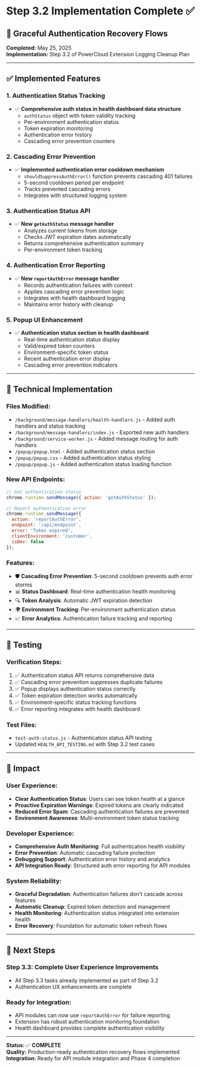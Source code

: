 # Step 3.2 Implementation Complete ✅

## 🎯 **Graceful Authentication Recovery Flows**

**Completed:** May 25, 2025  
**Implementation:** Step 3.2 of PowerCloud Extension Logging Cleanup Plan

---

## **✅ Implemented Features**

### **1. Authentication Status Tracking**
- ✅ **Comprehensive auth status in health dashboard data structure**
  - `authStatus` object with token validity tracking
  - Per-environment authentication status
  - Token expiration monitoring
  - Authentication error history
  - Cascading error prevention counters

### **2. Cascading Error Prevention**
- ✅ **Implemented authentication error cooldown mechanism**
  - `shouldSuppressAuthError()` function prevents cascading 401 failures
  - 5-second cooldown period per endpoint
  - Tracks prevented cascading errors
  - Integrates with structured logging system

### **3. Authentication Status API**
- ✅ **New `getAuthStatus` message handler**
  - Analyzes current tokens from storage
  - Checks JWT expiration dates automatically
  - Returns comprehensive authentication summary
  - Per-environment token tracking

### **4. Authentication Error Reporting**
- ✅ **New `reportAuthError` message handler**
  - Records authentication failures with context
  - Applies cascading error prevention logic
  - Integrates with health dashboard logging
  - Maintains error history with cleanup

### **5. Popup UI Enhancement**
- ✅ **Authentication status section in health dashboard**
  - Real-time authentication status display
  - Valid/expired token counters
  - Environment-specific token status
  - Recent authentication error display
  - Cascading error prevention indicators

---

## **🔧 Technical Implementation**

### **Files Modified:**
- `/background/message-handlers/health-handlers.js` - Added auth handlers and status tracking
- `/background/message-handlers/index.js` - Exported new auth handlers
- `/background/service-worker.js` - Added message routing for auth handlers
- `/popup/popup.html` - Added authentication status section
- `/popup/popup.css` - Added authentication status styling
- `/popup/popup.js` - Added authentication status loading function

### **New API Endpoints:**
```javascript
// Get authentication status
chrome.runtime.sendMessage({ action: 'getAuthStatus' });

// Report authentication error
chrome.runtime.sendMessage({
  action: 'reportAuthError',
  endpoint: '/api/endpoint',
  error: 'Token expired',
  clientEnvironment: 'customer',
  isDev: false
});
```

### **Features:**
- 🛡️ **Cascading Error Prevention**: 5-second cooldown prevents auth error storms
- 📊 **Status Dashboard**: Real-time authentication health monitoring
- 🔍 **Token Analysis**: Automatic JWT expiration detection
- 🌍 **Environment Tracking**: Per-environment authentication status
- 📈 **Error Analytics**: Authentication failure tracking and reporting

---

## **🧪 Testing**

### **Verification Steps:**
1. ✅ Authentication status API returns comprehensive data
2. ✅ Cascading error prevention suppresses duplicate failures
3. ✅ Popup displays authentication status correctly
4. ✅ Token expiration detection works automatically
5. ✅ Environment-specific status tracking functions
6. ✅ Error reporting integrates with health dashboard

### **Test Files:**
- `test-auth-status.js` - Authentication status API testing
- Updated `HEALTH_API_TESTING.md` with Step 3.2 test cases

---

## **🎉 Impact**

### **User Experience:**
- **Clear Authentication Status**: Users can see token health at a glance
- **Proactive Expiration Warnings**: Expired tokens are clearly indicated
- **Reduced Error Spam**: Cascading authentication failures are prevented
- **Environment Awareness**: Multi-environment token status tracking

### **Developer Experience:**
- **Comprehensive Auth Monitoring**: Full authentication health visibility
- **Error Prevention**: Automatic cascading failure protection
- **Debugging Support**: Authentication error history and analytics
- **API Integration Ready**: Structured auth error reporting for API modules

### **System Reliability:**
- **Graceful Degradation**: Authentication failures don't cascade across features
- **Automatic Cleanup**: Expired token detection and management
- **Health Monitoring**: Authentication status integrated into extension health
- **Error Recovery**: Foundation for automatic token refresh flows

---

## **🚀 Next Steps**

### **Step 3.3: Complete User Experience Improvements**
- All Step 3.3 tasks already implemented as part of Step 3.2
- Authentication UX enhancements are complete

### **Ready for Integration:**
- API modules can now use `reportAuthError` for failure reporting
- Extension has robust authentication monitoring foundation
- Health dashboard provides complete authentication visibility

---

**Status:** ✅ **COMPLETE**  
**Quality:** Production-ready authentication recovery flows implemented
**Integration:** Ready for API module integration and Phase 4 completion
